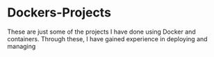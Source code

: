 # Dockers-Projects
These are just some of the projects I have done using Docker and containers. Through these, I have gained experience in deploying and managing
